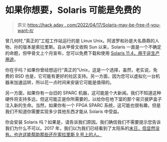 # 如果你想要，Solaris 可能是免费的

> 原文:[https://hack aday . com/2022/04/17/Solaris-may-be-free-if-you-want-it/](https://hackaday.com/2022/04/17/solaris-might-be-free-if-you-want-it/)

曾几何时,“真正的”工程工作站运行的是 Linux Unix。阿波罗和孙是大名鼎鼎的人物，孙的版本是索拉里斯。自从甲骨文收购 Sun 以来，Solaris 一直是一个不确定的命题，但甲骨文上个月宣布，您可以免费下载和使用 [Solaris 11.4，用于非生产用途](https://blogs.oracle.com/solaris/post/announcing-the-first-oracle-solaris-114-cbe)。

你在乎吗？如果你曾经想运行“真正的”Unix，这是一个选择，虽然，老实说，免费的 BSD 也是，它可能有更好的社区支持。另一方面，因为您可以虚拟化一台机器来加速运转，所以花一点时间来安装它可能是值得的。

另一方面，如果你有一台旧的 SPARC 机器，这可能是个大新闻。我们不知道这种硬件将支持多远，但这可能正是你所需要的，以给你在地下室的那个易贝披萨盒子注入新的生命。当然，如果你有一个 FPGA SPARC 系统，这可能也很有趣，但是我们不知道你需要实现多少其他东西才能从 Solaris 中受益。

你会安装 Solaris 吗？如果是，请告诉我们原因。我们确信我们不需要提示您告诉我们为什么不可以。2017 年，我们以为我们已经看到了太阳系的[末日，但显然没有。也许这能帮助那些还在索拉里斯 9 号上的人](https://hackaday.com/2017/09/05/bye-bye-solaris-it-seems/)[。](https://hackaday.com/2014/08/23/hackaday-retro-edition-browser-wars-on-solaris/)